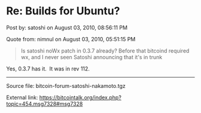 # Re: Builds for Ubuntu?

Post by: satoshi on August 03, 2010, 08:56:11 PM

Quote from: nimnul on August 03, 2010, 05:51:15 PM

> Is satoshi noWx patch in 0.3.7 already? Before that bitcoind required wx, and I never seen Satoshi announcing that it's in trunk

Yes, 0.3.7 has it. &nbsp;It was in rev 112.

---

Source file: bitcoin-forum-satoshi-nakamoto.tgz

External link: https://bitcointalk.org/index.php?topic=454.msg7328#msg7328

